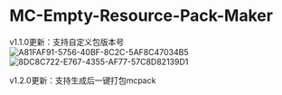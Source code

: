 # MC-Empty-Resource-Pack-Maker
v1.1.0更新：支持自定义包版本号
![A81FAF91-5756-40BF-8C2C-5AF8C47034B5](https://s1.ax1x.com/2023/07/29/pPSd18P.jpg)
![8DC8C722-E767-4355-AF77-57C8D82139D1](https://s1.ax1x.com/2023/07/29/pPSd3gf.jpg)

v1.2.0更新：支持生成后一键打包mcpack
